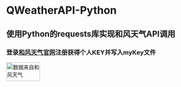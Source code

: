 # QWeatherAPI-Python

## 使用Python的requests库实现和风天气API调用

### 登录[和风天气官网](https://dev.qweather.com)注册获得个人KEY并写入myKey文件

<img src="https://cdn.qweather.com/media/powered-by-heweather-dark1.png" width="90" height="50" alt="数据来自和风天气" />
